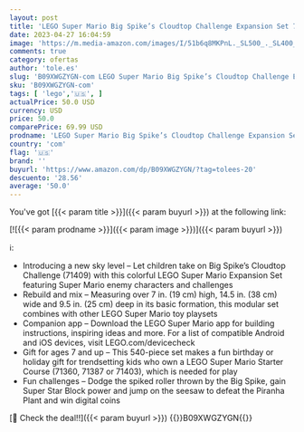 ```yaml
---
layout: post
title: 'LEGO Super Mario Big Spike’s Cloudtop Challenge Expansion Set 71409  Collectible Toy for Kids with 3 Figures Including Boomerang Bro and Piranha Plant'
date: 2023-04-27 16:04:59
image: 'https://m.media-amazon.com/images/I/51b6q8MKPnL._SL500_._SL400_.jpg'
comments: true
category: ofertas
author: 'tole.es'
slug: 'B09XWGZYGN-com LEGO Super Mario Big Spike’s Cloudtop Challenge Expansion...'
sku: 'B09XWGZYGN-com'
tags: [ 'lego','🇺🇸', ]
actualPrice: 50.0 USD
currency: USD
price: 50.0
comparePrice: 69.99 USD
prodname: 'LEGO Super Mario Big Spike’s Cloudtop Challenge Expansion Set 71409  Collectible Toy for Kids with 3 Figures Including Boomerang Bro and Piranha Plant'
country: 'com'
flag: '🇺🇸'
brand: ''
buyurl: 'https://www.amazon.com/dp/B09XWGZYGN/?tag=tolees-20'
descuento: '28.56'
average: '50.0'
---
```


You've got [{{< param title >}}]({{< param buyurl >}}) at the following link:

[![{{< param prodname >}}]({{< param image >}})]({{< param buyurl >}})

ℹ️:

- Introducing a new sky level – Let children take on Big Spike’s Cloudtop Challenge (71409) with this colorful LEGO Super Mario Expansion Set featuring Super Mario enemy characters and challenges
- Rebuild and mix – Measuring over 7 in. (19 cm) high, 14.5 in. (38 cm) wide and 9.5 in. (25 cm) deep in its basic formation, this modular set combines with other LEGO Super Mario toy playsets
- Companion app – Download the LEGO Super Mario app for building instructions, inspiring ideas and more. For a list of compatible Android and iOS devices, visit LEGO.com/devicecheck
- Gift for ages 7 and up – This 540-piece set makes a fun birthday or holiday gift for trendsetting kids who own a LEGO Super Mario Starter Course (71360, 71387 or 71403), which is needed for play
- Fun challenges – Dodge the spiked roller thrown by the Big Spike, gain Super Star Block power and jump on the seesaw to defeat the Piranha Plant and win digital coins

[🛒 Check the deal!!]({{< param buyurl >}})
{{<world>}}B09XWGZYGN{{</world>}}
